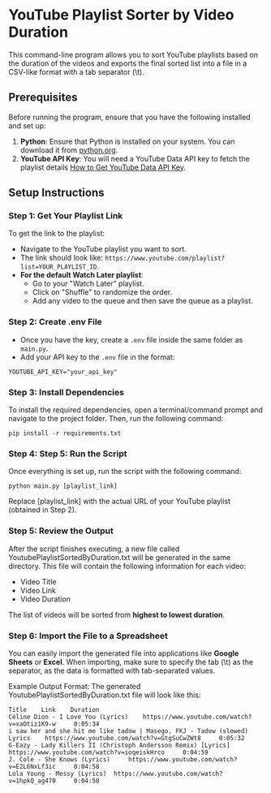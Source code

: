 # YouTube Playlist Sorter by Video Duration
This command-line program allows you to sort YouTube playlists based on the duration of the videos and exports the final sorted list into a file in a CSV-like format with a tab separator (\t). 


## Prerequisites
Before running the program, ensure that you have the following installed and set up:
1. **Python**: Ensure that Python is installed on your system. You can download it from [python.org](https://www.python.org/downloads/).
2. **YouTube API Key**: You will need a YouTube Data API key to fetch the playlist details [How to Get YouTube Data API Key](https://www.youtube.com/watch?v=bk4X_D7gF8U).


## Setup Instructions
### Step 1: Get Your Playlist Link
To get the link to the playlist:
- Navigate to the YouTube playlist you want to sort.
- The link should look like: `https://www.youtube.com/playlist?list=YOUR_PLAYLIST_ID`.
- **For the default Watch Later playlist**: 
  - Go to your "Watch Later" playlist.
  - Click on "Shuffle" to randomize the order.
  - Add any video to the queue and then save the queue as a playlist.

### Step 2: Create .env File
- Once you have the key, create a `.env` file inside the same folder as `main.py`.
- Add your API key to the `.env` file in the format:
```
YOUTUBE_API_KEY="your_api_key"
```

### Step 3: Install Dependencies

To install the required dependencies, open a terminal/command prompt and navigate to the project folder. Then, run the following command:
```
pip install -r requirements.txt
```

### Step 4: Step 5: Run the Script
Once everything is set up, run the script with the following command:
```
python main.py [playlist_link]
```
Replace [playlist_link] with the actual URL of your YouTube playlist (obtained in Step 2).


### Step 5: Review the Output
After the script finishes executing, a new file called YoutubePlaylistSortedByDuration.txt will be generated in the same directory. This file will contain the following information for each video:
  - Video Title
  - Video Link
  - Video Duration

The list of videos will be sorted from **highest to lowest duration**.


### Step 6: Import the File to a Spreadsheet
You can easily import the generated file into applications like **Google Sheets** or **Excel**. When importing, make sure to specify the tab (\t) as the separator, as the data is formatted with tab-separated values.

Example Output Format:
The generated YoutubePlaylistSortedByDuration.txt file will look like this:

```
Title	 Link	 Duration
Céline Dion - I Love You (Lyrics)	 https://www.youtube.com/watch?v=xaOtiz1K9-w	 0:05:34
i saw her and she hit me like tadow | Masego, FKJ - Tadow (slowed) Lyrics	 https://www.youtube.com/watch?v=GtgSuCwZWt8	 0:05:32
G-Eazy - Lady Killers II (Christoph Andersson Remix) [Lyrics]	 https://www.youtube.com/watch?v=ioqeiskHrco	 0:04:59
J. Cole - She Knows (Lyrics)	 https://www.youtube.com/watch?v=E2L6NxLf3ic	 0:04:58
Lola Young - Messy (Lyrics)	 https://www.youtube.com/watch?v=1hpkQ_ag470	 0:04:50
```
